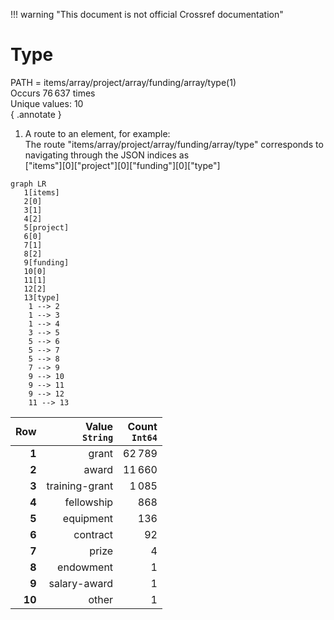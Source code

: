 !!! warning "This document is not official Crossref documentation"
# Type
PATH = items/array/project/array/funding/array/type(1)  
Occurs 76 637 times  
Unique values: 10  
{ .annotate }

1. A route to an element, for example:  
   The route "items/array/project/array/funding/array/type" corresponds to navigating through the JSON indices as  
   ["items"][0]["project"][0]["funding"][0]["type"]  

```mermaid
graph LR
   1[items]
   2[0]
   3[1]
   4[2]
   5[project]
   6[0]
   7[1]
   8[2]
   9[funding]
   10[0]
   11[1]
   12[2]
   13[type]
    1 --> 2
    1 --> 3
    1 --> 4
    3 --> 5
    5 --> 6
    5 --> 7
    5 --> 8
    7 --> 9
    9 --> 10
    9 --> 11
    9 --> 12
    11 --> 13
```

| **Row** | **Value**<br>`String` | **Count**<br>`Int64` |
|--------:|----------------------:|---------------------:|
| **1**   | grant                 | 62 789               |
| **2**   | award                 | 11 660               |
| **3**   | training-grant        | 1 085                |
| **4**   | fellowship            | 868                  |
| **5**   | equipment             | 136                  |
| **6**   | contract              | 92                   |
| **7**   | prize                 | 4                    |
| **8**   | endowment             | 1                    |
| **9**   | salary-award          | 1                    |
| **10**  | other                 | 1                    |

